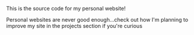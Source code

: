 This is the source code for my personal website! 

Personal websites are never good enough...check out how I'm planning to improve my site in the projects section if you're curious
